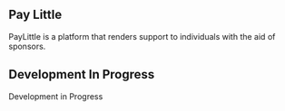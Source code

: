 

## Pay Little

PayLittle is a platform that renders support to individuals with the aid of sponsors. 

## Development In Progress
Development in Progress
